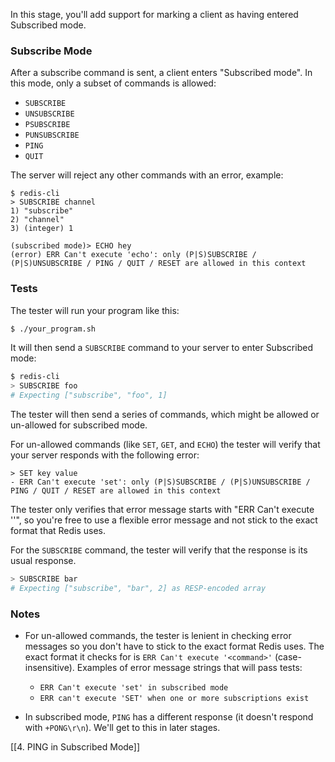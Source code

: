 In this stage, you'll add support for marking a client as having entered Subscribed mode.

### Subscribe Mode

After a subscribe command is sent, a client enters "Subscribed mode". In this mode, only a subset of commands is allowed:

- `SUBSCRIBE`
- `UNSUBSCRIBE`
- `PSUBSCRIBE`
- `PUNSUBSCRIBE`
- `PING`
- `QUIT`

The server will reject any other commands with an error, example:

```
$ redis-cli
> SUBSCRIBE channel
1) "subscribe"
2) "channel"
3) (integer) 1

(subscribed mode)> ECHO hey
(error) ERR Can't execute 'echo': only (P|S)SUBSCRIBE / (P|S)UNSUBSCRIBE / PING / QUIT / RESET are allowed in this context
```

### Tests

The tester will run your program like this:

```bash
$ ./your_program.sh
```

It will then send a `SUBSCRIBE` command to your server to enter Subscribed mode:

```bash
$ redis-cli
> SUBSCRIBE foo
# Expecting ["subscribe", "foo", 1]
```

The tester will then send a series of commands, which might be allowed or un-allowed for subscribed mode.

For un-allowed commands (like `SET`, `GET`, and `ECHO`) the tester will verify that your server responds with the following error:

```
> SET key value
- ERR Can't execute 'set': only (P|S)SUBSCRIBE / (P|S)UNSUBSCRIBE / PING / QUIT / RESET are allowed in this context 
```

The tester only verifies that error message starts with "ERR Can't execute ''", so you're free to use a flexible error message and not stick to the exact format that Redis uses.

For the `SUBSCRIBE` command, the tester will verify that the response is its usual response.

```bash
> SUBSCRIBE bar
# Expecting ["subscribe", "bar", 2] as RESP-encoded array
```

### Notes

- For un-allowed commands, the tester is lenient in checking error messages so you don't have to stick to the exact format Redis uses. The exact format it checks for is `ERR Can't execute '<command>'` (case-insensitive). Examples of error message strings that will pass tests:
    
    - `ERR Can't execute 'set' in subscribed mode`
    - `ERR can't execute 'SET' when one or more subscriptions exist`
- In subscribed mode, `PING` has a different response (it doesn't respond with `+PONG\r\n`). We'll get to this in later stages.

[[4. PING in Subscribed Mode]]